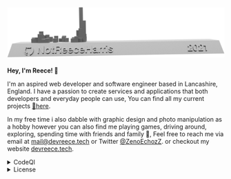 [![picture](2021.png)](https://skyline.github.com/notreeceharris/2021)
---

**Hey, I'm Reece! 👋**

I'm an aspired web developer and software engineer based in Lancashire, England. I have a passion to create services and applications that both developers and everyday people can use, You can find all my current projects [🎯here](https://github.com/users/NotReeceHarris/projects/4).

In my free time i also dabble with graphic design and photo manipulation as a hobby however you can also find me playing games, driving around, exploring, spending time with friends and family 🙂, Feel free to reach me via email at mail@devreece.tech or Twitter [@ZenoEchozZ](https://twitter.com/ZenoEchozZ). or checkout my website [devreece.tech](https://devreece.tech/).

<details>
  <summary>CodeQl</summary>

Repo Name     | Status Code
------------- | -------------
[🔒 Harpocrate](https://github.com/NotReeceHarris/Harpocrate)    | [![CodeQL](https://github.com/NotReeceHarris/Harpocrate/actions/workflows/codeql-analysis.yml/badge.svg?branch=1.0)](https://github.com/NotReeceHarris/Harpocrate/actions/workflows/codeql-analysis.yml)
[🐍 Slimy Terminal](https://github.com/NotReeceHarris/SlimyTerminal)| [![CodeQL](https://github.com/NotReeceHarris/SlimyTerminal/actions/workflows/codeql-analysis.yml/badge.svg)](https://github.com/NotReeceHarris/SlimyTerminal/actions/workflows/codeql-analysis.yml)
</details>

<details>
  <summary>License</summary>

Repo Name     | Status Code
------------- | -------------
[🔒 Harpocrate](https://github.com/NotReeceHarris/Harpocrate)    | [![License](https://img.shields.io/badge/License-MIT-blue.svg)](https://github.com/NotReeceHarris/Harpocrate/blob/1.0/LICENSE)
[🐍 Slimy Terminal](https://github.com/NotReeceHarris/SlimyTerminal)| [![License](https://img.shields.io/badge/License-MIT-blue.svg)](https://github.com/NotReeceHarris/SlimyTerminal/blob/main/LICENSE)
</details>
